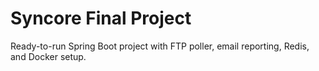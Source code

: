 # Syncore Final Project

Ready-to-run Spring Boot project with FTP poller, email reporting, Redis, and Docker setup.
